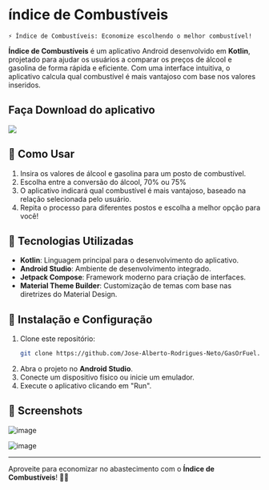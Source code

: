 # índice de Combustíveis

`⚡ Índice de Combustíveis: Economize escolhendo o melhor combustível!`

**Índice de Combustíveis** é um aplicativo Android desenvolvido em **Kotlin**, projetado para ajudar os usuários a comparar os preços de álcool e gasolina de forma rápida e eficiente. Com uma interface intuitiva, o aplicativo calcula qual combustível é mais vantajoso com base nos valores inseridos.

## Faça Download do aplicativo

[![](https://markdown-videos-api.jorgenkh.no/youtube/_wL90vErURQ)](https://drive.google.com/file/d/1xm0O8nlsI8hIIbs8wfotJjL2PlxAsDZ2/view?usp=sharing)

## 🚀 Como Usar

1. Insira os valores de álcool e gasolina para um posto de combustível.
2. Escolha entre a conversão do álcool, 70% ou 75%
3. O aplicativo indicará qual combustível é mais vantajoso, baseado na relação selecionada pelo usuário.
4. Repita o processo para diferentes postos e escolha a melhor opção para você!

## 🔧 Tecnologias Utilizadas

- **Kotlin**: Linguagem principal para o desenvolvimento do aplicativo.
- **Android Studio**: Ambiente de desenvolvimento integrado.
- **Jetpack Compose**: Framework moderno para criação de interfaces.
- **Material Theme Builder**: Customização de temas com base nas diretrizes do Material Design.

## 🔄 Instalação e Configuração

1. Clone este repositório:
   ```bash
   git clone https://github.com/Jose-Alberto-Rodrigues-Neto/GasOrFuel.git
   ```
2. Abra o projeto no **Android Studio**.
3. Conecte um dispositivo físico ou inicie um emulador.
4. Execute o aplicativo clicando em "Run".

## 📸 Screenshots

![image](https://github.com/user-attachments/assets/e4037ecb-6e79-4dc7-bb5c-3c2d24ed5304)

![image](https://github.com/user-attachments/assets/9999f5aa-5c7c-42a2-ada1-7370ed18b4a0)

---

Aproveite para economizar no abastecimento com o **Índice de Combustíveis**! 🚗⛽

